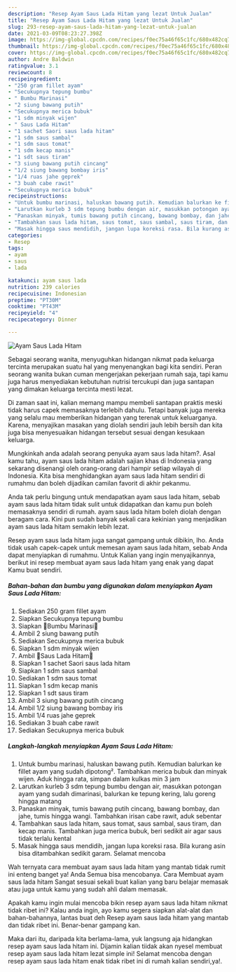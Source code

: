 ```yaml
---
description: "Resep Ayam Saus Lada Hitam yang lezat Untuk Jualan"
title: "Resep Ayam Saus Lada Hitam yang lezat Untuk Jualan"
slug: 293-resep-ayam-saus-lada-hitam-yang-lezat-untuk-jualan
date: 2021-03-09T08:23:27.398Z
image: https://img-global.cpcdn.com/recipes/f0ec75a46f65c1fc/680x482cq70/ayam-saus-lada-hitam-foto-resep-utama.jpg
thumbnail: https://img-global.cpcdn.com/recipes/f0ec75a46f65c1fc/680x482cq70/ayam-saus-lada-hitam-foto-resep-utama.jpg
cover: https://img-global.cpcdn.com/recipes/f0ec75a46f65c1fc/680x482cq70/ayam-saus-lada-hitam-foto-resep-utama.jpg
author: Andre Baldwin
ratingvalue: 3.1
reviewcount: 8
recipeingredient:
- "250 gram fillet ayam"
- "Secukupnya tepung bumbu"
- " Bumbu Marinasi"
- "2 siung bawang putih"
- "Secukupnya merica bubuk"
- "1 sdm minyak wijen"
- " Saus Lada Hitam"
- "1 sachet Saori saus lada hitam"
- "1 sdm saus sambal"
- "1 sdm saus tomat"
- "1 sdm kecap manis"
- "1 sdt saus tiram"
- "3 siung bawang putih cincang"
- "1/2 siung bawang bombay iris"
- "1/4 ruas jahe geprek"
- "3 buah cabe rawit"
- "Secukupnya merica bubuk"
recipeinstructions:
- "Untuk bumbu marinasi, haluskan bawang putih. Kemudian balurkan ke fillet ayam yang sudah dipotong². Tambahkan merica bubuk dan minyak wijen. Aduk hingga rata, simpan dalam kulkas min 3 jam"
- "Larutkan kurleb 3 sdm tepung bumbu dengan air, masukkan potongan ayam yang sudah dimarinasi, balurkan ke tepung kering, lalu goreng hingga matang"
- "Panaskan minyak, tumis bawang putih cincang, bawang bombay, dan jahe, tumis hingga wangi. Tambahkan irisan cabe rawit, aduk sebentar"
- "Tambahkan saus lada hitam, saus tomat, saus sambal, saus tiram, dan kecap manis. Tambahkan juga merica bubuk, beri sedikit air agar saus tidak terlalu kental"
- "Masak hingga saus mendidih, jangan lupa koreksi rasa. Bila kurang asin bisa ditambahkan sedikit garam. Selamat mencoba"
categories:
- Resep
tags:
- ayam
- saus
- lada

katakunci: ayam saus lada 
nutrition: 239 calories
recipecuisine: Indonesian
preptime: "PT30M"
cooktime: "PT43M"
recipeyield: "4"
recipecategory: Dinner

---
```



![Ayam Saus Lada Hitam](https://img-global.cpcdn.com/recipes/f0ec75a46f65c1fc/680x482cq70/ayam-saus-lada-hitam-foto-resep-utama.jpg)

Sebagai seorang wanita, menyuguhkan hidangan nikmat pada keluarga tercinta merupakan suatu hal yang menyenangkan bagi kita sendiri. Peran seorang  wanita bukan cuman mengerjakan pekerjaan rumah saja, tapi kamu juga harus menyediakan kebutuhan nutrisi tercukupi dan juga santapan yang dimakan keluarga tercinta mesti lezat.

Di zaman  saat ini, kalian memang mampu membeli santapan praktis meski tidak harus capek memasaknya terlebih dahulu. Tetapi banyak juga mereka yang selalu mau memberikan hidangan yang terenak untuk keluarganya. Karena, menyajikan masakan yang diolah sendiri jauh lebih bersih dan kita juga bisa menyesuaikan hidangan tersebut sesuai dengan kesukaan keluarga. 



Mungkinkah anda adalah seorang penyuka ayam saus lada hitam?. Asal kamu tahu, ayam saus lada hitam adalah sajian khas di Indonesia yang sekarang disenangi oleh orang-orang dari hampir setiap wilayah di Indonesia. Kita bisa menghidangkan ayam saus lada hitam sendiri di rumahmu dan boleh dijadikan camilan favorit di akhir pekanmu.

Anda tak perlu bingung untuk mendapatkan ayam saus lada hitam, sebab ayam saus lada hitam tidak sulit untuk didapatkan dan kamu pun boleh memasaknya sendiri di rumah. ayam saus lada hitam boleh diolah dengan beragam cara. Kini pun sudah banyak sekali cara kekinian yang menjadikan ayam saus lada hitam semakin lebih lezat.

Resep ayam saus lada hitam juga sangat gampang untuk dibikin, lho. Anda tidak usah capek-capek untuk memesan ayam saus lada hitam, sebab Anda dapat menyiapkan di rumahmu. Untuk Kalian yang ingin menyajikannya, berikut ini resep membuat ayam saus lada hitam yang enak yang dapat Kamu buat sendiri.

<!--inarticleads1-->

##### Bahan-bahan dan bumbu yang digunakan dalam menyiapkan Ayam Saus Lada Hitam:

1. Sediakan 250 gram fillet ayam
1. Siapkan Secukupnya tepung bumbu
1. Siapkan  🍅Bumbu Marinasi🍅
1. Ambil 2 siung bawang putih
1. Sediakan Secukupnya merica bubuk
1. Siapkan 1 sdm minyak wijen
1. Ambil  🍅Saus Lada Hitam🍅
1. Siapkan 1 sachet Saori saus lada hitam
1. Siapkan 1 sdm saus sambal
1. Sediakan 1 sdm saus tomat
1. Siapkan 1 sdm kecap manis
1. Siapkan 1 sdt saus tiram
1. Ambil 3 siung bawang putih cincang
1. Ambil 1/2 siung bawang bombay iris
1. Ambil 1/4 ruas jahe geprek
1. Sediakan 3 buah cabe rawit
1. Sediakan Secukupnya merica bubuk




<!--inarticleads2-->

##### Langkah-langkah menyiapkan Ayam Saus Lada Hitam:

1. Untuk bumbu marinasi, haluskan bawang putih. Kemudian balurkan ke fillet ayam yang sudah dipotong². Tambahkan merica bubuk dan minyak wijen. Aduk hingga rata, simpan dalam kulkas min 3 jam
1. Larutkan kurleb 3 sdm tepung bumbu dengan air, masukkan potongan ayam yang sudah dimarinasi, balurkan ke tepung kering, lalu goreng hingga matang
1. Panaskan minyak, tumis bawang putih cincang, bawang bombay, dan jahe, tumis hingga wangi. Tambahkan irisan cabe rawit, aduk sebentar
1. Tambahkan saus lada hitam, saus tomat, saus sambal, saus tiram, dan kecap manis. Tambahkan juga merica bubuk, beri sedikit air agar saus tidak terlalu kental
1. Masak hingga saus mendidih, jangan lupa koreksi rasa. Bila kurang asin bisa ditambahkan sedikit garam. Selamat mencoba




Wah ternyata cara membuat ayam saus lada hitam yang mantab tidak rumit ini enteng banget ya! Anda Semua bisa mencobanya. Cara Membuat ayam saus lada hitam Sangat sesuai sekali buat kalian yang baru belajar memasak atau juga untuk kamu yang sudah ahli dalam memasak.

Apakah kamu ingin mulai mencoba bikin resep ayam saus lada hitam nikmat tidak ribet ini? Kalau anda ingin, ayo kamu segera siapkan alat-alat dan bahan-bahannya, lantas buat deh Resep ayam saus lada hitam yang mantab dan tidak ribet ini. Benar-benar gampang kan. 

Maka dari itu, daripada kita berlama-lama, yuk langsung aja hidangkan resep ayam saus lada hitam ini. Dijamin kalian tiidak akan nyesel membuat resep ayam saus lada hitam lezat simple ini! Selamat mencoba dengan resep ayam saus lada hitam enak tidak ribet ini di rumah kalian sendiri,ya!.

